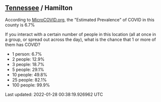 
## [Tennessee](/united-states/tennessee) / Hamilton

According to [MicroCOVID.org](http://microcovid.org),
the "Estimated Prevalence" of COVID in this county is 6.7%

If you interact with a certain number of people in this location
(all at once in a group, or spread out across the day), what is the chance that
1 or more of them has COVID?

- 1 person: 6.7%
- 2 people: 12.9%
- 3 people: 18.7%
- 5 people: 29.1%
- 10 people: 49.8%
- 25 people: 82.1%
- 100 people: 99.9%

Last updated: 2022-01-28 00:38:19.926962 UTC
